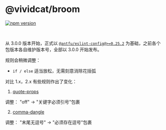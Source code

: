 # @vividcat/broom

[![npm version][npm-version-src]][npm-version-href]

<br>

从 3.0.0 版本开始，正式以 [`@antfu/eslint-config@>=0.25.2`](https://github.com/antfu/eslint-config) 为基础，之前各个包版本各自维护版本号，全部以 3.0.0 开始发布。

规则会稍微调整：

- `if / else` 适当放松，无需刻意消除花括弧


对比 1.x，2.x 有些规则作出了变化：

1. [quote-props](https://eslint.org/docs/latest/rules/quote-props)

调整： "off" -> "关键字必须引号"包裹

2. [comma-dangle](https://typescript-eslint.io/rules/comma-dangle/)

调整： "末尾无逗号" -> "必须存在逗号"包裹

<!-- Badges -->
[npm-version-src]: https://img.shields.io/badge/version-3.0.0-%234d9375?style=for-the-badge
[npm-version-href]: https://www.npmjs.com/package/@vividcat/broom
